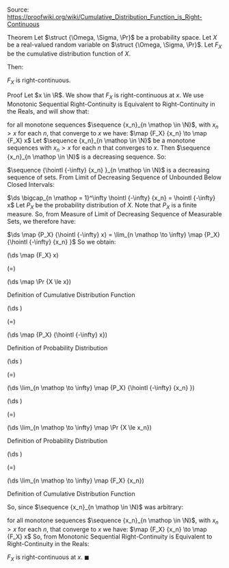 # 

Source: https://proofwiki.org/wiki/Cumulative_Distribution_Function_is_Right-Continuous

Theorem
Let $\struct {\Omega, \Sigma, \Pr}$ be a probability space. 
Let $X$ be a real-valued random variable on $\struct {\Omega, \Sigma, \Pr}$.
Let $F_X$ be the cumulative distribution function of $X$. 

Then:

$F_X$ is right-continuous.


Proof
Let $x \in \R$. 
We show that $F_X$ is right-continuous at $x$. 
We use Monotonic Sequential Right-Continuity is Equivalent to Right-Continuity in the Reals, and will show that: 

for all monotone sequences $\sequence {x_n}_{n \mathop \in \N}$, with $x_n > x$ for each $n$, that converge to $x$ we have:
$\map {F_X} {x_n} \to \map {F_X} x$
Let $\sequence {x_n}_{n \mathop \in \N}$ be a monotone sequences with $x_n > x$ for each $n$ that converges to $x$.
Then $\sequence {x_n}_{n \mathop \in \N}$ is a decreasing sequence. 
So: 

$\sequence {\hointl {-\infty} {x_n} }_{n \mathop \in \N}$ is a decreasing sequence of sets.
From Limit of Decreasing Sequence of Unbounded Below Closed Intervals: 

$\ds \bigcap_{n \mathop = 1}^\infty \hointl {-\infty} {x_n} = \hointl {-\infty} x$
Let $P_X$ be the probability distribution of $X$. 
Note that $P_X$ is a finite measure. 
So, from Measure of Limit of Decreasing Sequence of Measurable Sets, we therefore have: 

$\ds \map {P_X} {\hointl {-\infty} x} = \lim_{n \mathop \to \infty} \map {P_X} {\hointl {-\infty} {x_n} }$
So we obtain: 














\(\ds \map {F_X} x\)

\(=\)







\(\ds \map \Pr {X \le x}\)





Definition of Cumulative Distribution Function














\(\ds \)

\(=\)







\(\ds \map {P_X} {\hointl {-\infty} x}\)





Definition of Probability Distribution














\(\ds \)

\(=\)







\(\ds \lim_{n \mathop \to \infty} \map {P_X} {\hointl {-\infty} {x_n} }\)




















\(\ds \)

\(=\)







\(\ds \lim_{n \mathop \to \infty} \map \Pr {X \le x_n}\)





Definition of Probability Distribution














\(\ds \)

\(=\)







\(\ds \lim_{n \mathop \to \infty} \map {F_X} {x_n}\)





Definition of Cumulative Distribution Function



So, since $\sequence {x_n}_{n \mathop \in \N}$ was arbitrary:

for all monotone sequences $\sequence {x_n}_{n \mathop \in \N}$, with $x_n > x$ for each $n$, that converge to $x$ we have:
$\map {F_X} {x_n} \to \map {F_X} x$
So, from Monotonic Sequential Right-Continuity is Equivalent to Right-Continuity in the Reals:

$F_X$ is right-continuous at $x$.
$\blacksquare$





